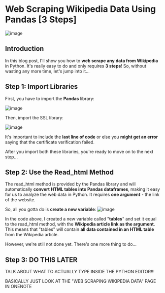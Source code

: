 # Web Scraping Wikipedia Data Using Pandas [3 Steps]
![image](https://github.com/dylans0ng/dylans0ng.github.io/assets/112503726/1e80cb82-0d01-467b-8bc9-edb494e38115)

## Introduction
In this blog post, I'll show you how to **web scrape any data from Wikipedia** in Python. It's really easy to do and only requires **3 steps**! So, without wasting any more time, let's jump into it...

## Step 1: Import Libraries
First, you have to import the **Pandas** library:

![image](https://github.com/dylans0ng/dylans0ng.github.io/assets/112503726/e4039ebf-327d-4d5c-ad8d-a5ce573f50d4)

Then, import the SSL library:

![image](https://github.com/dylans0ng/dylans0ng.github.io/assets/112503726/3084252c-567d-49b5-b71d-760e4a38f54b)

It's important to include the **last line of code** or else you **might get an error** saying that the certificate verification failed. 

After you import both these libraries, you're ready to move on to the next step...

## Step 2: Use the Read_html Method
The read_html method is provided by the Pandas library and will automatically **convert HTML tables into Pandas dataframes**, making it easy for us to analyze the web data in Python. It requires **one argument** - the link of the website.

So, all you gotta do is **create a new variable**:
![image](https://github.com/dylans0ng/dylans0ng.github.io/assets/112503726/019d9bc1-bdcd-4b68-9f1f-311935b3b1e0)

In the code above, I created a new variable called "**tables**" and set it equal to the read_html method, with the **Wikipedia article link as the argument**. This means that "tables" will contain **all data contained in an HTML table** from the Wikipedia article.

However, we're still not done yet. There's one more thing to do...

## Step 3: DO THIS LATER

TALK ABOUT WHAT TO ACTUALLY TYPE INSIDE THE PYTHON EDITOR!!!

BASICALLY JUST LOOK AT THE "WEB SCRAPING WIKIPEDIA DATA" PAGE IN ONENOTE
